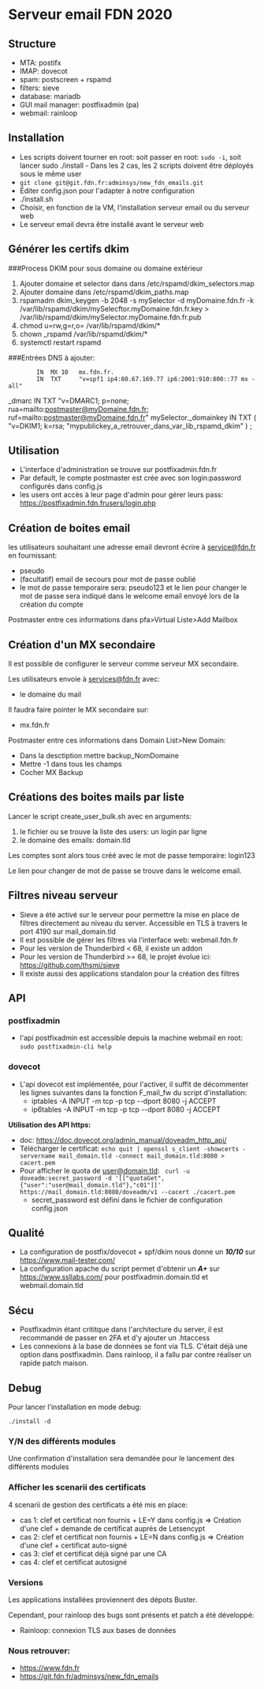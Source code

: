 # Serveur email FDN 2020

## Structure
* MTA: postifx
* IMAP: dovecot
* spam: postscreen + rspamd
* filters: sieve
* database: mariadb
* GUI mail manager: postfixadmin (pa)
* webmail: rainloop

## Installation

* Les scripts doivent tourner en root: soit passer en root: `sudo -i`, soit lancer sudo ./install - Dans les 2 cas, les 2 scripts doivent être déployés sous le même user
* `git clone git@git.fdn.fr:adminsys/new_fdn_emails.git`
* Éditer config.json pour l'adapter à notre configuration
* ./install.sh
* Choisir, en fonction de la VM, l'installation serveur email ou du serveur web
* Le serveur email devra être installé avant le serveur web

## Générer les certifs dkim

###Process DKIM pour sous domaine ou domaine extérieur
1. Ajouter domaine et selector dans dans /etc/rspamd/dkim_selectors.map
2. Ajouter domaine dans /etc/rspamd/dkim_paths.map
3. rspamadm dkim_keygen -b 2048 -s mySelector -d myDomaine.fdn.fr -k /var/lib/rspamd/dkim/mySelecftor.myDomaine.fdn.fr.key > /var/lib/rspamd/dkim/mySelector.myDomaine.fdn.fr.pub
4. chmod u=rw,g=r,o= /var/lib/rspamd/dkim/*
5. chown _rspamd /var/lib/rspamd/dkim/*
6. systemctl restart rspamd

###Entrées DNS à ajouter:

			IN	MX 10	mx.fdn.fr.
			IN  TXT     "v=spf1 ip4:80.67.169.77 ip6:2001:910:800::77 mx -all"
_dmarc			IN 	TXT 	"v=DMARC1; p=none; rua=mailto:postmaster@myDomaine.fdn.fr; ruf=mailto:postmaster@myDomaine.fdn.fr"
mySelector._domainkey 	IN 	TXT ( "v=DKIM1; k=rsa; "mypublickey_a_retrouver_dans_var_lib_rspamd_dkim"
) ;


## Utilisation

* L'interface d'administration se trouve sur postfixadmin.fdn.fr
* Par default, le compte postmaster est crée avec son login:password configurés dans config.js
* les users ont accès à leur page d'admin pour gérer leurs pass: https://postfixadmin.fdn.frusers/login.php

## Création de boites email

les utilisateurs souhaitant une adresse email devront écrire à service@fdn.fr en fournissant:

* pseudo
* (facultatif) email de secours pour mot de passe oublié
* le mot de passe temporaire sera: pseudo123 et le lien pour changer le mot de passe sera indiqué dans le welcome email envoyé lors de la création du compte

Postmaster entre ces informations dans pfa>Virtual Liste>Add Mailbox

## Création d'un MX secondaire

Il est possible de configurer le serveur comme serveur MX secondaire.

Les utilisateurs envoie à services@fdn.fr avec:
* le domaine du mail

Il faudra faire pointer le MX secondaire sur:
* mx.fdn.fr

Postmaster entre ces informations dans Domain List>New Domain:
* Dans la desctiption mettre backup_NomDomaine
* Mettre -1 dans tous les champs
* Cocher MX Backup

## Créations des boites mails par liste

Lancer le script create_user_bulk.sh avec en arguments:
1. le fichier ou se trouve la liste des users: un login par ligne
2. le domaine des emails: domain.tld

Les comptes sont alors tous créé avec le mot de passe temporaire: login123

Le lien pour changer de mot de passe se trouve dans le welcome email.

## Filtres niveau serveur

* Sieve a été activé sur le serveur pour permettre la mise en place de filtres directement au niveau du server. Accessible en TLS à travers le port 4190 sur mail_domain.tld
* Il est possible de gérer les filtres via l'interface web: webmail.fdn.fr
* Pour les version de Thunderbird < 68, il existe un addon
* Pour les version de Thunderbird >= 68, le projet évolue ici: https://github.com/thsmi/sieve
* Il existe aussi des applications standalon pour la création des filtres

## API

### postfixadmin

* l'api postfixadmin est accessible depuis la machine webmail en root: ```sudo postfixadmin-cli help```

### dovecot

* L'api dovecot est implémentée, pour l'activer, il suffit de décommenter les lignes suivantes dans la fonction F_mail_fw du script d'installation:
  * iptables -A INPUT -m tcp -p tcp --dport 8080 -j ACCEPT
  * ip6tables -A INPUT -m tcp -p tcp --dport 8080 -j ACCEPT

**Utilisation des API https:**

* doc: https://doc.dovecot.org/admin_manual/doveadm_http_api/
* Télécharger le certificat: ```echo quit | openssl s_client -showcerts -servername mail_domain.tld -connect mail_domain.tld:8080 > cacert.pem```
* Pour afficher le quota de user@domain.tld: ``` curl -u doveadm:secret_password -d '[["quotaGet",{"user":"user@mail_domain.tld"},"c01"]]' https://mail_domain.tld:8080/doveadm/v1 --cacert ./cacert.pem```
  * secret_password est défini dans le fichier de configuration config.json
 
## Qualité

* La configuration de postfix/dovecot + spf/dkim nous donne un ***10/10*** sur https://www.mail-tester.com/
* La configuration apache du script permet d'obtenir un ***A+*** sur https://www.ssllabs.com/ pour postfixadmin.domain.tld et webmail.domain.tld

## Sécu

* Postfixadmin étant crititque dans l'architecture du server, il est recommandé de passer en 2FA et d'y ajouter un .htaccess
* Les connexions à la base de données se font via TLS. C'était déjà une option dans postfixadmin. Dans rainloop, il a fallu par contre réaliser un rapide patch maison.

## Debug

Pour lancer l'installation en mode debug: 

    ./install -d

### Y/N des différents modules

Une confirmation d'installation sera demandée pour le lancement des différents modules

### Afficher les scenarii des certificats

4 scenarii de gestion des certificats a été mis en place:

* cas 1: clef et certificat non fournis + LE=Y dans config.js => Création d'une clef + demande de certificat auprès de Letsencypt
* cas 2: clef et certificat non fournis + LE=N dans config.js => Création d'une clef + certificat auto-signé
* cas 3: clef et certificat déjà signé par une CA
* cas 4: clef et certificat autosigné 

### Versions

Les applications installées proviennent des dépots Buster.

Cependant, pour rainloop des bugs sont présents et patch a été développé:

* Rainloop: connexion TLS aux bases de données

### Nous retrouver:

* https://www.fdn.fr
* https://git.fdn.fr/adminsys/new_fdn_emails
